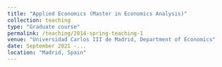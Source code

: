 ```yaml
---
title: "Applied Economics (Master in Economics Analysis)"
collection: teaching
type: "Graduate course"
permalink: /teaching/2014-spring-teaching-1
venue: "Universidad Carlos III de Madrid, Department of Economics"
date: September 2021 -... 
location: "Madrid, Spain"
---
```



